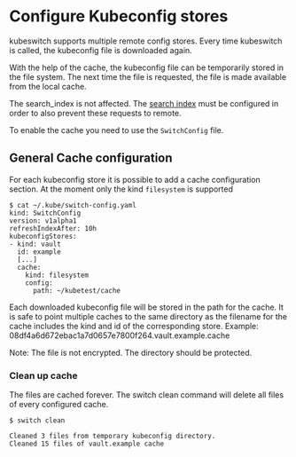 # Configure Kubeconfig stores

kubeswitch supports multiple remote config stores. Every time kubeswitch is called, the kubeconfig file is downloaded again.

With the help of the cache, the kubeconfig file can be temporarily stored in the file system. The next time the file is requested, the file is made available from the local cache.

The search_index is not affected. The [search index](search_index.md) must be configured in order to also prevent these requests to remote.

To enable the cache you need to use the `SwitchConfig` file.

## General Cache configuration

For each kubeconfig store it is possible to add a cache configuration section.
At the moment only the kind `filesystem` is supported

```
$ cat ~/.kube/switch-config.yaml
kind: SwitchConfig
version: v1alpha1
refreshIndexAfter: 10h
kubeconfigStores:
- kind: vault
  id: example
  [...]
  cache:
    kind: filesystem
    config:
      path: ~/kubetest/cache
```

Each downloaded kubeconfig file will be stored in the path for the cache.
It is safe to point multiple caches to the same directory as the filename for the cache includes the kind and id of the corresponding store.
Example: 08df4a6d672ebac1a7d0657e7800f264.vault.example.cache

Note: The file is not encrypted. The directory should be protected.


### Clean up cache

The files are cached forever. The switch clean command will delete all files of every configured cache.

```
$ switch clean

Cleaned 3 files from temporary kubeconfig directory.
Cleaned 15 files of vault.example cache
```



